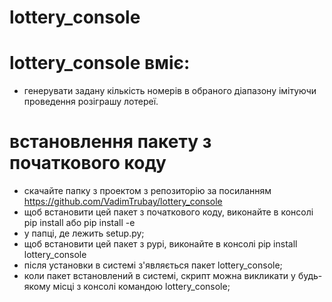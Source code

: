 # lottery_console

# lottery_console вміє:
* генерувати задану кількість номерів в обраного діапазону імітуючи проведення розіграшу лотереї.

# встановлення пакету з початкового коду
* скачайте папку з проектом з репозиторію за посиланням https://github.com/VadimTrubay/lottery_console
* щоб встановити цей пакет з початкового коду, виконайте в консолі pip install  або pip install -e  
* у папці, де лежить setup.py;
* щоб встановити цей пакет з pypi, виконайте в консолі pip install lottery_console
* після установки в системі з'являється пакет lottery_console;
* коли пакет встановлений в системі, скрипт можна викликати у будь-якому місці з консолі командою lottery_console;
